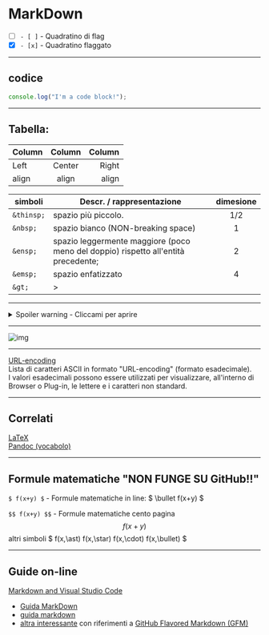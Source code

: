 # MarkDown

- [ ] `- [ ]` - Quadratino di flag
- [x] `- [x]` - Quadratino flaggato

---
## codice
```js
console.log("I'm a code block!");
```

---
## Tabella:

Column | Column | Column
:----- | :----: | -----:
Left   | Center | Right
align  | align  | align


simboli | Descr. / rappresentazione  | dimesione
------ | ------ | :--:
`&thinsp;` | spazio più piccolo. | 1/2
`&nbsp;`   | spazio bianco (NON-breaking space) | 1
`&ensp;`   | spazio leggermente maggiore (poco meno del doppio) rispetto all'entità precedente; | 2
`&emsp;`   | spazio enfatizzato  | 4
`&gt;`   | &gt;  | 

---

<details> <summary>Spoiler warning - Cliccami per aprire</summary>

`<details open> <summary>Spoiler warning</summary>`  
riga vuota!!  
> contenuto  

`</details>`
</details>

---
![img](https://fakeimg.pl/100)

---
[URL-encoding](https://www.bettiolo.com/custom/1/tools/Utilit%C3%A0%20per%20il%20programmatore%20Web/URL%20Encoding%20-%20Lista%20caratteri.asp)  
Lista di caratteri ASCII in formato "URL-encoding" (formato esadecimale).  
I valori esadecimali possono essere utilizzati per visualizzare, all'interno di Browser o Plug-in, le lettere e i caratteri non standard.  

---
## Correlati
[LaTeX](../LaTeX/ReadMe.md)  
[Pandoc (vocabolo)](../Utility/ReadMe.md/#Pandoc)

---
## Formule matematiche "NON FUNGE SU GitHub!!"
`$ f(x+y) $` - Formule matematiche in line: $ \bullet  f(x+y) $

`$$ f(x+y) $$` - Formule matematiche cento pagina $$ f(x+y) $$
altri simboli $ f(x,\ast) f(x,\star) f(x,\cdot) f(x,\bullet)  $

---
## Guide on-line

[Markdown and Visual Studio Code](https://code.visualstudio.com/docs/languages/markdown#_markdown-preview-security)
- [Guida MarkDown](https://learntutorials.net/it/markdown/topic/529/iniziare-con-markdown)
- [guida markdown](https://www.qownnotes.org/it/getting-started/markdown.html)  
- [altra interessante](https://experienceleague.adobe.com/docs/contributor/contributor-guide/writing-essentials/markdown.html?lang=it) con riferimenti a [GitHub Flavored Markdown (GFM)](https://docs.github.com/en/get-started/writing-on-github)